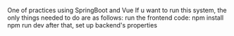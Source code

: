 One of practices using SpringBoot and Vue
If u want to run this system, the only things needed to do are as follows:
run the frontend code:
 npm install
 npm run dev
after that, set up backend's properties
